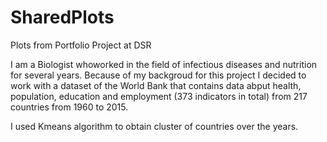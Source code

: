 # SharedPlots
Plots from Portfolio Project at DSR

I am a Biologist whoworked in the field of infectious diseases and nutrition for several years.
Because of my backgroud for this project I decided to work with a dataset of the World Bank that contains data abput health, population, education and employment (373 indicators in total) from 217 countries from 1960 to 2015.

I used Kmeans algorithm to obtain cluster of countries over the years.



